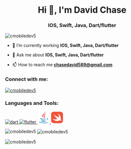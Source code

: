 <h1 align="center">Hi 👋, I'm David Chase</h1>
<h3 align="center">IOS, Swift, Java, Dart/flutter</h3>

<p align="left"> <img src="https://komarev.com/ghpvc/?username=cmobiledev5&label=Profile%20views&color=0e75b6&style=flat" alt="cmobiledev5" /> </p>

- 🌱 I’m currently working **IOS, Swift, Java, Dart/flutter**

- 💬 Ask me about **IOS, Swift, Java, Dart/flutter**

- 📫 How to reach me **chasedavid589@gmail.com**

<h3 align="left">Connect with me:</h3>
<p align="left">
<a href="https://dev.to/cmobiledev5" target="blank"><img align="center" src="https://raw.githubusercontent.com/rahuldkjain/github-profile-readme-generator/master/src/images/icons/Social/devto.svg" alt="cmobiledev5" height="30" width="40" /></a>
</p>

<h3 align="left">Languages and Tools:</h3>
<p align="left"> <a href="https://dart.dev" target="_blank" rel="noreferrer"> <img src="https://www.vectorlogo.zone/logos/dartlang/dartlang-icon.svg" alt="dart" width="40" height="40"/> </a> <a href="https://flutter.dev" target="_blank" rel="noreferrer"> <img src="https://www.vectorlogo.zone/logos/flutterio/flutterio-icon.svg" alt="flutter" width="40" height="40"/> </a> <a href="https://www.java.com" target="_blank" rel="noreferrer"> <img src="https://raw.githubusercontent.com/devicons/devicon/master/icons/java/java-original.svg" alt="java" width="40" height="40"/> </a> <a href="https://developer.apple.com/swift/" target="_blank" rel="noreferrer"> <img src="https://raw.githubusercontent.com/devicons/devicon/master/icons/swift/swift-original.svg" alt="swift" width="40" height="40"/> </a> </p>

<p><img align="left" src="https://github-readme-stats.vercel.app/api/top-langs?username=cmobiledev5&show_icons=true&locale=en&layout=compact" alt="cmobiledev5" /></p>

<p>&nbsp;<img align="center" src="https://github-readme-stats.vercel.app/api?username=cmobiledev5&show_icons=true&locale=en" alt="cmobiledev5" /></p>

<p><img align="center" src="https://github-readme-streak-stats.herokuapp.com/?user=cmobiledev5&" alt="cmobiledev5" /></p>
